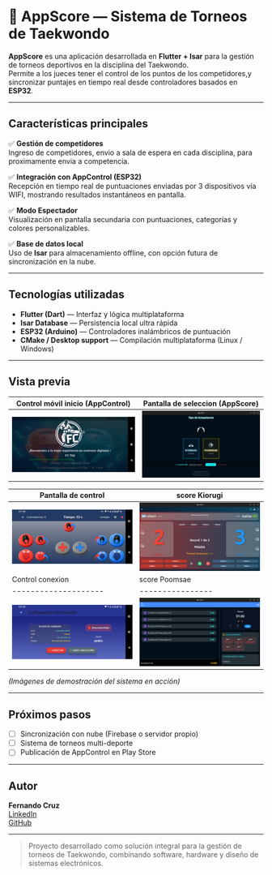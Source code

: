 # 🥋 AppScore — Sistema de Torneos de Taekwondo

**AppScore** es una aplicación desarrollada en **Flutter + Isar** para la gestión de torneos deportivos en la disciplina del Taekwondo.  
Permite a los jueces tener el control de los puntos de los competidores,y sincronizar puntajes en tiempo real desde controladores basados en **ESP32**.

---

## Características principales

✅ **Gestión de competidores**  
Ingreso de competidores, envio a sala de espera en cada disciplina, para proximamente envia a competencia. 

✅ **Integración con AppControl (ESP32)**  
Recepción en tiempo real de puntuaciones enviadas por 3 dispositivos vía WIFI, mostrando resultados instantáneos en pantalla.

✅ **Modo Espectador**  
Visualización en pantalla secundaria con puntuaciones, categorías y colores personalizables.

✅ **Base de datos local**  
Uso de **Isar** para almacenamiento offline, con opción futura de sincronización en la nube.

---

## Tecnologías utilizadas

- **Flutter (Dart)** — Interfaz y lógica multiplataforma  
- **Isar Database** — Persistencia local ultra rápida  
- **ESP32 (Arduino)** — Controladores inalámbricos de puntuación  
- **CMake / Desktop support** — Compilación multiplataforma (Linux / Windows)

---

## Vista previa

| Control móvil inicio (AppControl) | Pantalla de seleccion (AppScore) |
|-----------------------------|-----------------------------------|
| ![AppControl](readme-assets/appcontrol.jpeg) | ![AppScore](readme-assets/appscore.png) |

| Pantalla de control | score Kiorugi |
|---------------------|-----------------|
| ![AppControl](readme-assets/appcontrol3.jpeg) | ![AppScore](readme-assets/appscore2.png) |
| Control conexion | score Poomsae|
|--------------------|----------------|
| ![AppControl](readme-assets/appcontrol1.jpeg) | ![AppScore](readme-assets/appscore5.png) |

*(Imágenes de demostración del sistema en acción)*

---

## Próximos pasos

- [ ] Sincronización con nube (Firebase o servidor propio)  
- [ ] Sistema de torneos multi-deporte  
- [ ] Publicación de AppControl en Play Store  

---

## Autor

**Fernando Cruz**  
[LinkedIn](https://www.linkedin.com/in/fernando-cruz)  
[GitHub](https://github.com/fer301175)

---

> Proyecto desarrollado como solución integral para la gestión de torneos de Taekwondo, combinando software, hardware y diseño de sistemas electrónicos.
